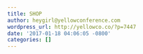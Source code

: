 ```yaml
---
title: SHOP
author: heygirl@yellowconference.com
wordpress_url: http://yellowco.co/?p=7447
date: '2017-01-18 04:06:05 -0800'
categories: []
---
```

